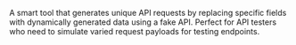 A smart tool that generates unique API requests by replacing specific fields with dynamically generated data using a fake API. Perfect for API testers who need to simulate varied request payloads for testing endpoints.
